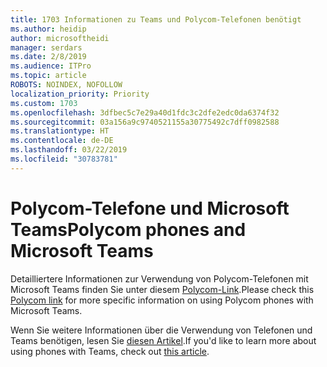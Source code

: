 ```yaml
---
title: 1703 Informationen zu Teams und Polycom-Telefonen benötigt
ms.author: heidip
author: microsoftheidi
manager: serdars
ms.date: 2/8/2019
ms.audience: ITPro
ms.topic: article
ROBOTS: NOINDEX, NOFOLLOW
localization_priority: Priority
ms.custom: 1703
ms.openlocfilehash: 3dfbec5c7e29a40d1fdc3c2dfe2edc0da6374f32
ms.sourcegitcommit: 03a156a9c9740521155a30775492c7dff0982588
ms.translationtype: HT
ms.contentlocale: de-DE
ms.lasthandoff: 03/22/2019
ms.locfileid: "30783781"
---
```

# <a name="polycom-phones-and-microsoft-teams"></a><span data-ttu-id="9cdd4-102">Polycom-Telefone und Microsoft Teams</span><span class="sxs-lookup"><span data-stu-id="9cdd4-102">Polycom phones and Microsoft Teams</span></span>

<span data-ttu-id="9cdd4-103">Detailliertere Informationen zur Verwendung von Polycom-Telefonen mit Microsoft Teams finden Sie unter diesem [Polycom-Link](http://www.polycom.com/content/dam/polycom/common/documents/faqs/polycom-phones-and-microsoft-teams-faq-enus.pdf).</span><span class="sxs-lookup"><span data-stu-id="9cdd4-103">Please check this [Polycom link](http://www.polycom.com/content/dam/polycom/common/documents/faqs/polycom-phones-and-microsoft-teams-faq-enus.pdf) for more specific information on using Polycom phones with Microsoft Teams.</span></span>

<span data-ttu-id="9cdd4-104">Wenn Sie weitere Informationen über die Verwendung von Telefonen und Teams benötigen, lesen Sie [diesen Artikel](https://docs.microsoft.com/de-DE/microsoftteams/phones-for-teams).</span><span class="sxs-lookup"><span data-stu-id="9cdd4-104">If you'd like to learn more about using phones with Teams, check out [this article](https://docs.microsoft.com/de-DE/microsoftteams/phones-for-teams).</span></span>
